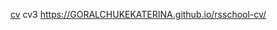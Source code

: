[cv](https://GORALCHUKEKATERINA.github.io/rsschool-cv/cv)
cv3 <https://GORALCHUKEKATERINA.github.io/rsschool-cv/>
